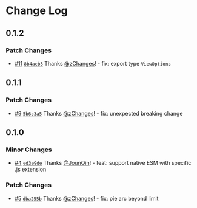 # Change Log

## 0.1.2

### Patch Changes

- [#11](https://github.com/alauda/alauda-chart/pull/11) [`8b4acb3`](https://github.com/alauda/alauda-chart/commit/8b4acb394eaa6efaf2e78f9de54fd315b7c44db3) Thanks [@zChanges](https://github.com/zChanges)! - fix: export type `ViewOptions`

## 0.1.1

### Patch Changes

- [#9](https://github.com/alauda/alauda-chart/pull/9) [`5b6c3a5`](https://github.com/alauda/alauda-chart/commit/5b6c3a5acbc315594d70a0af44a4ba5e8a89fc89) Thanks [@zChanges](https://github.com/zChanges)! - fix: unexpected breaking change

## 0.1.0

### Minor Changes

- [#4](https://github.com/alauda/alauda-chart/pull/4) [`ed3e9de`](https://github.com/alauda/alauda-chart/commit/ed3e9de6385e938016c63a9344c6bba601572659) Thanks [@JounQin](https://github.com/JounQin)! - feat: support native ESM with specific .js extension

### Patch Changes

- [#5](https://github.com/alauda/alauda-chart/pull/5) [`dba255b`](https://github.com/alauda/alauda-chart/commit/dba255bca63a29eb35da6883d88742d4b1c8e528) Thanks [@zChanges](https://github.com/zChanges)! - fix: pie arc beyond limit
